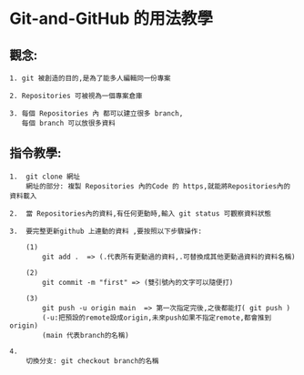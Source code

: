 # Git-and-GitHub 的用法教學

## 觀念:

    1. git 被創造的目的,是為了能多人編輯同一份專案

    2. Repositories 可被視為一個專案倉庫

    3. 每個 Repositories 內 都可以建立很多 branch,
       每個 branch 可以放很多資料

## 指令教學:

    1.  git clone 網址
        網址的部分: 複製 Repositories 內的Code 的 https,就能將Repositories內的資料載入

    2.  當 Repositories內的資料,有任何更動時,輸入 git status 可觀察資料狀態

    3.  要完整更新github 上連動的資料 ,要按照以下步驟操作:

        (1)
            git add .  => (.代表所有更動過的資料,.可替換成其他更動過資料的資料名稱)

        (2)
            git commit -m "first" => (雙引號內的文字可以隨便打)

        (3)
            git push -u origin main  => 第一次指定完後,之後都能打( git push )
            (-u:把預設的remote設成origin,未來push如果不指定remote,都會推到origin)
            (main 代表branch的名稱)

    4.
        切換分支: git checkout branch的名稱

    


